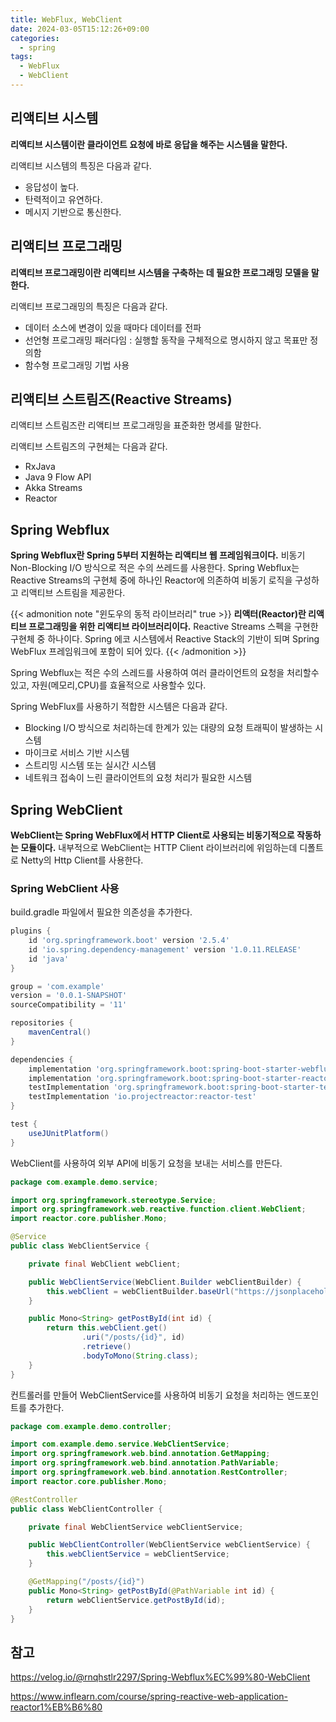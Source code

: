 ```yaml
---
title: WebFlux, WebClient
date: 2024-03-05T15:12:26+09:00
categories:
  - spring
tags: 
  - WebFlux
  - WebClient
---
```


## 리액티브 시스템
**리액티브 시스템이란 클라이언트 요청에 바로 응답을 해주는 시스템을 말한다.**

리액티브 시스템의 특징은 다음과 같다.
- 응답성이 높다.
- 탄력적이고 유연하다.
- 메시지 기반으로 통신한다.

## 리액티브 프로그래밍
**리액티브 프로그래밍이란 리액티브 시스템을 구축하는 데 필요한 프로그래밍 모델을 말한다.**

리액티브 프로그래밍의 특징은 다음과 같다.

- 데이터 소스에 변경이 있을 때마다 데이터를 전파
- 선언형 프로그래밍 패러다임 : 실행할 동작을 구체적으로 명시하지 않고 목표만 정의함
- 함수형 프로그래밍 기법 사용

## 리액티브 스트림즈(Reactive Streams)

리액티브 스트림즈란 리액티브 프로그래밍을 표준화한 명세를 말한다.

리액티브 스트림즈의 구현체는 다음과 같다.
- RxJava
- Java 9 Flow API
- Akka Streams
- Reactor

## Spring Webflux

**Spring Webflux란 Spring 5부터 지원하는 리액티브 웹 프레임워크이다.** 비동기 Non-Blocking I/O 방식으로 적은 수의 쓰레드를 사용한다. Spring Webflux는 Reactive Streams의 구현체 중에 하나인 Reactor에 의존하여 비동기 로직을 구성하고 리액티브 스트림을 제공한다.

{{< admonition note "윈도우의 동적 라이브러리" true >}}
**리액터(Reactor)란 리액티브 프로그래밍을 위한 리액티브 라이브러리이다.** Reactive Streams 스펙을 구현한 구현체 중 하나이다. Spring 에코 시스템에서 Reactive Stack의 기반이 되며 Spring WebFlux 프레임워크에 포함이 되어 있다.
{{< /admonition >}}

Spring Webflux는 적은 수의 스레드를 사용하여 여러 클라이언트의 요청을 처리할수 있고, 자원(메모리,CPU)를 효율적으로 사용할수 있다.

Spring WebFlux를 사용하기 적합한 시스템은 다음과 같다.
* Blocking I/O 방식으로 처리하는데 한계가 있는 대량의 요청 트래픽이 발생하는 시스템
* 마이크로 서비스 기반 시스템
* 스트리밍 시스템 또는 실시간 시스템
* 네트워크 접속이 느린 클라이언트의 요청 처리가 필요한 시스템

## Spring WebClient

**WebClient는 Spring WebFlux에서 HTTP Client로 사용되는 비동기적으로 작동하는 모듈이다.** 내부적으로 WebClient는 HTTP Client 라이브러리에 위임하는데 디폴트로 Netty의 Http Client를 사용한다.

### Spring WebClient 사용

build.gradle 파일에서 필요한 의존성을 추가한다.

```groovy
plugins {
    id 'org.springframework.boot' version '2.5.4'
    id 'io.spring.dependency-management' version '1.0.11.RELEASE'
    id 'java'
}

group = 'com.example'
version = '0.0.1-SNAPSHOT'
sourceCompatibility = '11'

repositories {
    mavenCentral()
}

dependencies {
    implementation 'org.springframework.boot:spring-boot-starter-webflux'
    implementation 'org.springframework.boot:spring-boot-starter-reactor-netty'
    testImplementation 'org.springframework.boot:spring-boot-starter-test'
    testImplementation 'io.projectreactor:reactor-test'
}

test {
    useJUnitPlatform()
}
```

WebClient를 사용하여 외부 API에 비동기 요청을 보내는 서비스를 만든다.

```java
package com.example.demo.service;

import org.springframework.stereotype.Service;
import org.springframework.web.reactive.function.client.WebClient;
import reactor.core.publisher.Mono;

@Service
public class WebClientService {

    private final WebClient webClient;

    public WebClientService(WebClient.Builder webClientBuilder) {
        this.webClient = webClientBuilder.baseUrl("https://jsonplaceholder.typicode.com").build();
    }

    public Mono<String> getPostById(int id) {
        return this.webClient.get()
                .uri("/posts/{id}", id)
                .retrieve()
                .bodyToMono(String.class);
    }
}
```

컨트롤러를 만들어 WebClientService를 사용하여 비동기 요청을 처리하는 엔드포인트를 추가한다.

```java
package com.example.demo.controller;

import com.example.demo.service.WebClientService;
import org.springframework.web.bind.annotation.GetMapping;
import org.springframework.web.bind.annotation.PathVariable;
import org.springframework.web.bind.annotation.RestController;
import reactor.core.publisher.Mono;

@RestController
public class WebClientController {

    private final WebClientService webClientService;

    public WebClientController(WebClientService webClientService) {
        this.webClientService = webClientService;
    }

    @GetMapping("/posts/{id}")
    public Mono<String> getPostById(@PathVariable int id) {
        return webClientService.getPostById(id);
    }
}
```

## 참고
https://velog.io/@rnqhstlr2297/Spring-Webflux%EC%99%80-WebClient

https://www.inflearn.com/course/spring-reactive-web-application-reactor1%EB%B6%80
